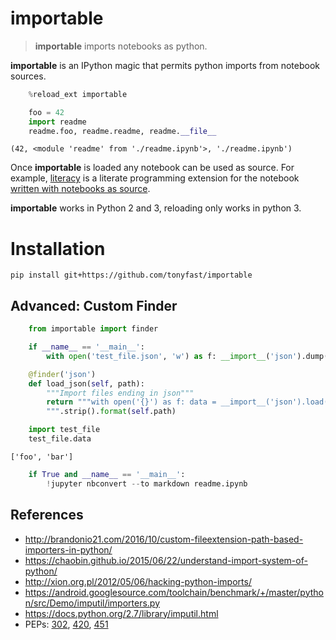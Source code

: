 
# importable 

> __importable__ imports notebooks as python.

__importable__ is an IPython magic that permits python imports from notebook sources.


```python
    %reload_ext importable 
```


```python
    foo = 42
    import readme
    readme.foo, readme.readme, readme.__file__
```




    (42, <module 'readme' from './readme.ipynb'>, './readme.ipynb')



Once __importable__ is loaded any notebook can be used as source.  For example, [literacy](https://github.com/tonyfast/literacy) is a literate programming extension for the notebook [written with notebooks as source](https://github.com/tonyfast/literacy/blob/master/literacy/__init__.py#L1).

__importable__ works in Python 2 and 3, reloading only works in python 3.

# Installation

`pip install git+https://github.com/tonyfast/importable`

## Advanced: Custom Finder


```python
    from importable import finder
```


```python
    if __name__ == '__main__':
        with open('test_file.json', 'w') as f: __import__('json').dump(['foo', 'bar'], f)
```


```python
    @finder('json')
    def load_json(self, path):
        """Import files ending in json"""
        return """with open('{}') as f: data = __import__('json').load(f)
        """.strip().format(self.path)
```


```python
    import test_file
    test_file.data
```




    ['foo', 'bar']




```python
    if True and __name__ == '__main__':        
        !jupyter nbconvert --to markdown readme.ipynb
```

## References

* http://brandonio21.com/2016/10/custom-fileextension-path-based-importers-in-python/
* https://chaobin.github.io/2015/06/22/understand-import-system-of-python/
* http://xion.org.pl/2012/05/06/hacking-python-imports/
* https://android.googlesource.com/toolchain/benchmark/+/master/python/src/Demo/imputil/importers.py
* https://docs.python.org/2.7/library/imputil.html
* PEPs: [302](https://www.python.org/dev/peps/pep-0302/), [420](https://www.python.org/dev/peps/pep-0420/), [451](https://www.python.org/dev/peps/pep-0451/)
